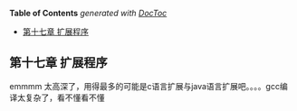 <!-- START doctoc generated TOC please keep comment here to allow auto update -->
<!-- DON'T EDIT THIS SECTION, INSTEAD RE-RUN doctoc TO UPDATE -->
**Table of Contents**  *generated with [DocToc](https://github.com/thlorenz/doctoc)*

- [第十七章 扩展程序](#%E7%AC%AC%E5%8D%81%E4%B8%83%E7%AB%A0-%E6%89%A9%E5%B1%95%E7%A8%8B%E5%BA%8F)

<!-- END doctoc generated TOC please keep comment here to allow auto update -->

## 第十七章 扩展程序

emmmm 太高深了，用得最多的可能是c语言扩展与java语言扩展吧。。。。gcc编译太复杂了，看不懂看不懂


